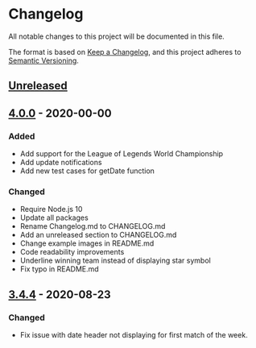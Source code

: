 # Changelog

All notable changes to this project will be documented in this file.

The format is based on [Keep a Changelog](https://keepachangelog.com/en/1.0.0/),
and this project adheres to [Semantic Versioning](https://semver.org/spec/v2.0.0.html).

## [Unreleased](https://github.com/LukeAlSaba/leagueoflegends/compare/v3.4.4...HEAD)

## [4.0.0](https://github.com/LukeAlSaba/leagueoflegends/compare/v4.0.0...v4.0.0) - 2020-00-00
### Added

- Add support for the League of Legends World Championship
- Add update notifications
- Add new test cases for getDate function

### Changed

- Require Node.js 10
- Update all packages
- Rename Changelog.md to CHANGELOG.md
- Add an unreleased section to CHANGELOG.md
- Change example images in README.md
- Code readability improvements
- Underline winning team instead of displaying star symbol
- Fix typo in README.md

## [3.4.4](https://github.com/LukeAlSaba/leagueoflegends/compare/v3.4.4...v3.4.4) - 2020-08-23

### Changed

- Fix issue with date header not displaying for first match of the week.

